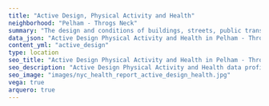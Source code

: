 ```yaml
---
title: "Active Design, Physical Activity and Health"
neighborhood: "Pelham - Throgs Neck"
summary: "The design and conditions of buildings, streets, public transportation and parks influence physical activity, use of active transportation and other healthy behavior. A neighborhood's features can also impact the safety of its residents."
data_json: "Active Design Physical Activity and Health in Pelham - Throgs Neck"
content_yml: "active_design"
type: location
seo_title: "Active Design Physical Activity and Health in Pelham - Throgs Neck"
seo_description: "Active Design Physical Activity and Health data profile for the Pelham - Throgs Neck neighborhood of NYC."
seo_image: "images/nyc_health_report_active_design_health.jpg"
vega: true
arquero: true
---
```

